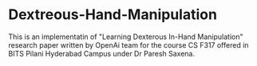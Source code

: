 # Dextreous-Hand-Manipulation
This is an implementatin of "Learning Dexterous In-Hand Manipulation" research paper written by OpenAi team for the course CS F317 offered in BITS Pilani Hyderabad Campus under Dr Paresh Saxena.   
